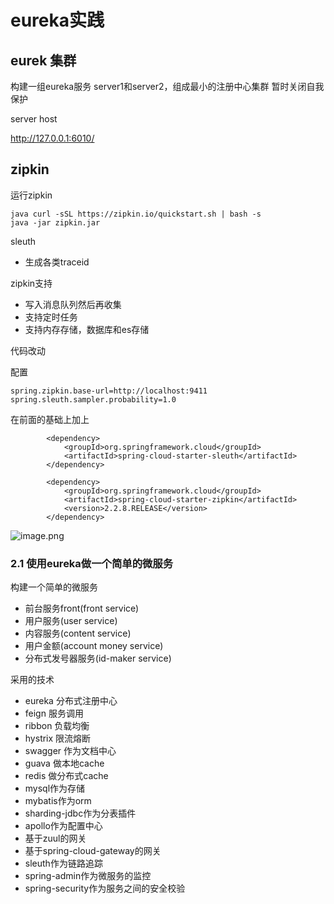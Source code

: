 # eureka实践

## eurek 集群

构建一组eureka服务 server1和server2，组成最小的注册中心集群
暂时关闭自我保护

server host

http://127.0.0.1:6010/


## zipkin

运行zipkin

```
java curl -sSL https://zipkin.io/quickstart.sh | bash -s
java -jar zipkin.jar
```

sleuth

- 生成各类traceid

zipkin支持

- 写入消息队列然后再收集
- 支持定时任务
- 支持内存存储，数据库和es存储


代码改动

配置

```
spring.zipkin.base-url=http://localhost:9411
spring.sleuth.sampler.probability=1.0
```

在前面的基础上加上

```
        <dependency>
            <groupId>org.springframework.cloud</groupId>
            <artifactId>spring-cloud-starter-sleuth</artifactId>
        </dependency>

        <dependency>
            <groupId>org.springframework.cloud</groupId>
            <artifactId>spring-cloud-starter-zipkin</artifactId>
            <version>2.2.8.RELEASE</version>
        </dependency>
```

![image.png](https://ask.qcloudimg.com/http-save/yehe-3594240/afc466f3d30ffca2dd727946510f18a9.png)



### 2.1 使用eureka做一个简单的微服务

构建一个简单的微服务
* 前台服务front(front service)
* 用户服务(user service)
* 内容服务(content service)
* 用户金额(account money service)
* 分布式发号器服务(id-maker service)

采用的技术
* eureka 分布式注册中心
* feign 服务调用
* ribbon 负载均衡
* hystrix 限流熔断
* swagger 作为文档中心
* guava 做本地cache
* redis 做分布式cache
* mysql作为存储
* mybatis作为orm
* sharding-jdbc作为分表插件
* apollo作为配置中心
* 基于zuul的网关
* 基于spring-cloud-gateway的网关
* sleuth作为链路追踪
* spring-admin作为微服务的监控
* spring-security作为服务之间的安全校验


